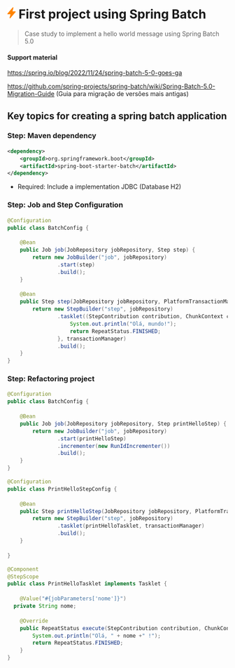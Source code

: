 # ![DevSuperior logo](https://raw.githubusercontent.com/devsuperior/bds-assets/main/ds/devsuperior-logo-small.png) First project using Spring Batch
>  Case study to implement a hello world message using Spring Batch 5.0

#### Support material

https://spring.io/blog/2022/11/24/spring-batch-5-0-goes-ga

https://github.com/spring-projects/spring-batch/wiki/Spring-Batch-5.0-Migration-Guide (Guia para migração de versões mais antigas)

## Key topics for creating a spring batch application

### Step: Maven dependency

```xml
<dependency>
    <groupId>org.springframework.boot</groupId>
    <artifactId>spring-boot-starter-batch</artifactId>
</dependency>
```
* Required: Include a implementation JDBC (Database H2)

### Step: Job and Step Configuration

```java
@Configuration
public class BatchConfig {

	@Bean
	public Job job(JobRepository jobRepository, Step step) {
		return new JobBuilder("job", jobRepository)
				.start(step)
				.build();
	}

	@Bean
	public Step step(JobRepository jobRepository, PlatformTransactionManager transactionManager) {
		return new StepBuilder("step", jobRepository)
				.tasklet((StepContribution contribution, ChunkContext chunkContext) -> {
					System.out.println("Olá, mundo!");
					return RepeatStatus.FINISHED;
				}, transactionManager)
				.build();
	}
}
```

### Step: Refactoring project

```java
@Configuration
public class BatchConfig {

	@Bean
	public Job job(JobRepository jobRepository, Step printHelloStep) {
		return new JobBuilder("job", jobRepository)
				.start(printHelloStep)
				.incrementer(new RunIdIncrementer())
				.build();
	}
}
```

```java
@Configuration
public class PrintHelloStepConfig {

	@Bean
	public Step printHelloStep(JobRepository jobRepository, PlatformTransactionManager transactionManager, Tasklet printHelloTasklet) {
		return new StepBuilder("step", jobRepository)
				.tasklet(printHelloTasklet, transactionManager)
				.build();
	}

}
```

```java
@Component
@StepScope
public class PrintHelloTasklet implements Tasklet {

	@Value("#{jobParameters['nome']}")
  private String nome;

	@Override
	public RepeatStatus execute(StepContribution contribution, ChunkContext chunkContext) throws Exception {
		System.out.println("Olá, " + nome +" !");
		return RepeatStatus.FINISHED;
	}
}
```







